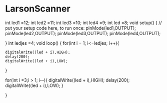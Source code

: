# LarsonScanner

int led1 =12;
int led2 =11;
int led3 =10;
int led4 =9;
int led =8;
void setup() {
  // put your setup code here, to run once:
  pinMode(led1,OUTPUT);
  pinMode(led2,OUTPUT);
  pinMode(led3,OUTPUT);
  pinMode(led4,OUTPUT);


}
  int ledjes =4;
void loop() {
  for(int i = 1; i<=ledjes; i++){
    
    digitalWrite((led + i),HIGH);
    delay(200);
    digitalWrite((led + i),LOW);
  }
 
  for(int i =3;i > 1; i--){
    digitalWrite((led + i),HIGH);
    delay(200);
    digitalWrite((led + i),LOW);
  }

 }
